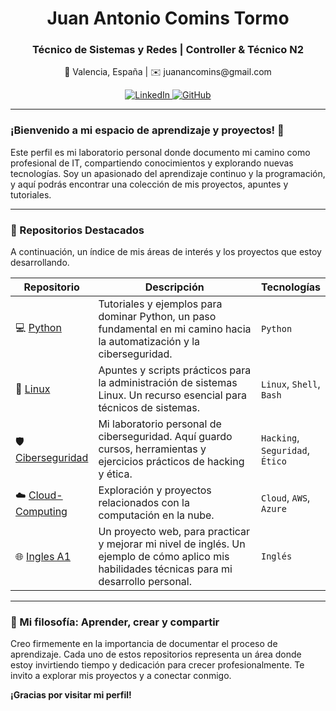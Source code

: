<div align="center">
  <h1>Juan Antonio Comins Tormo</h1>
  <h3>Técnico de Sistemas y Redes | Controller & Técnico N2</h3>
  <p>
    📍 Valencia, España | ✉️ juanancomins@gmail.com
  </p>

  <p>
    <a href="https://www.linkedin.com/in/juan-comins-9222aa212/" target="_blank">
      <img src="https://img.shields.io/badge/LinkedIn-0077B5?style=for-the-badge&logo=linkedin&logoColor=white" alt="LinkedIn">
    </a>
    <a href="https://github.com/juanantoniocomins" target="_blank">
      <img src="https://img.shields.io/badge/GitHub-100000?style=for-the-badge&logo=github&logoColor=white" alt="GitHub">
    </a>
  </p>
</div>

---

### ¡Bienvenido a mi espacio de aprendizaje y proyectos! 🚀

Este perfil es mi laboratorio personal donde documento mi camino como profesional de IT, compartiendo conocimientos y explorando nuevas tecnologías. Soy un apasionado del aprendizaje continuo y la programación, y aquí podrás encontrar una colección de mis proyectos, apuntes y tutoriales.

---

### 📂 Repositorios Destacados

A continuación, un índice de mis áreas de interés y los proyectos que estoy desarrollando.

<table width="100%">
  <thead>
    <tr>
      <th width="20%">Repositorio</th>
      <th width="60%">Descripción</th>
      <th width="20%">Tecnologías</th>
    </tr>
  </thead>
  <tbody>
    <tr>
      <td align="left">💻 <a href="https://github.com/juanantoniocomins/python">Python</a></td>
      <td>Tutoriales y ejemplos para dominar Python, un paso fundamental en mi camino hacia la automatización y la ciberseguridad.</td>
      <td align="left"><code>Python</code></td>
    </tr>
    <tr>
      <td align="left">🐧 <a href="https://github.com/juanantoniocomins/linux">Linux</a></td>
      <td>Apuntes y scripts prácticos para la administración de sistemas Linux. Un recurso esencial para técnicos de sistemas.</td>
      <td align="left"><code>Linux</code>, <code>Shell</code>, <code>Bash</code></td>
    </tr>
    <tr>
      <td align="left">🛡️ <a href="https://github.com/juanantoniocomins/ciberseguridad">Ciberseguridad</a></td>
      <td>Mi laboratorio personal de ciberseguridad. Aquí guardo cursos, herramientas y ejercicios prácticos de hacking y ética.</td>
      <td align="left"><code>Hacking</code>, <code>Seguridad</code>, <code>Ético</code></td>
    </tr>
    <tr>
      <td align="left">☁️ <a href="https://github.com/juanantoniocomins/cloud-computing">Cloud-Computing</a></td>
      <td>Exploración y proyectos relacionados con la computación en la nube.</td>
      <td align="left"><code>Cloud</code>, <code>AWS</code>, <code>Azure</code></td>
    </tr>
    <tr>
      <td align="left">🌐 <a href="https://github.com/juanantoniocomins/miweb-Ingles-A1">Ingles A1</a></td>
      <td>Un proyecto web, para practicar y mejorar mi nivel de inglés. Un ejemplo de cómo aplico mis habilidades técnicas para mi desarrollo personal.</td>
      <td align="left"><code>Inglés</code></td>
    </tr>
  </tbody>
</table>

---

### 🌱 Mi filosofía: Aprender, crear y compartir

Creo firmemente en la importancia de documentar el proceso de aprendizaje. Cada uno de estos repositorios representa un área donde estoy invirtiendo tiempo y dedicación para crecer profesionalmente. Te invito a explorar mis proyectos y a conectar conmigo.

**¡Gracias por visitar mi perfil!**
